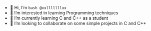 - 👋 Hi, I’m ```bash @xxlllllllxx ```
- 👀 I’m interested in learning Programming techniques
- 🌱 I’m currently learning C and C++ as a student
- 💞️ I’m looking to collaborate on some simple projects in C and C++

<!---
xxlllllllxx/xxlllllllxx is a ✨ special ✨ repository because its `README.md` (this file) appears on your GitHub profile.
You can click the Preview link to take a look at your changes.
--->
